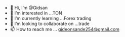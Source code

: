 - 👋 Hi, I’m @Gidsan
- 👀 I’m interested in ...TON
- 🌱 I’m currently learning ...Forex trading 
- 💞️ I’m looking to collaborate on ...trade
- 📫 How to reach me ... gideonsande254@gmail.com

<!---
Gidsan/Gidsan is a ✨ special ✨ repository because its `README.md` (this file) appears on your GitHub profile.
You can click the Preview link to take a look at your changes.
--->
